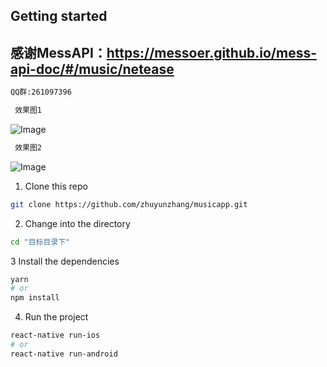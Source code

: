 ## Getting started
## 感谢MessAPI：https://messoer.github.io/mess-api-doc/#/music/netease
```bash
QQ群:261097396
```
```bash
 效果图1
```
![Image](https://github.com/zhuyunzhang/musicapp/blob/master/app/images/home.png)


```bash
 效果图2
```
![Image](https://github.com/zhuyunzhang/musicapp/blob/master/app/images/music.png)

1. Clone this repo

```bash
git clone https://github.com/zhuyunzhang/musicapp.git
```

2. Change into the directory

```bash
cd "目标目录下"
```

3 Install the dependencies

```bash
yarn
# or
npm install
```

4. Run the project

```bash
react-native run-ios
# or
react-native run-android
```

